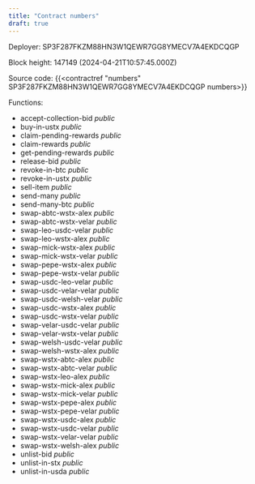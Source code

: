 ```yaml
---
title: "Contract numbers"
draft: true
---
```

Deployer: SP3F287FKZM88HN3W1QEWR7GG8YMECV7A4EKDCQGP


 



Block height: 147149 (2024-04-21T10:57:45.000Z)

Source code: {{<contractref "numbers" SP3F287FKZM88HN3W1QEWR7GG8YMECV7A4EKDCQGP numbers>}}

Functions:

* accept-collection-bid _public_
* buy-in-ustx _public_
* claim-pending-rewards _public_
* claim-rewards _public_
* get-pending-rewards _public_
* release-bid _public_
* revoke-in-btc _public_
* revoke-in-ustx _public_
* sell-item _public_
* send-many _public_
* send-many-btc _public_
* swap-abtc-wstx-alex _public_
* swap-abtc-wstx-velar _public_
* swap-leo-usdc-velar _public_
* swap-leo-wstx-alex _public_
* swap-mick-wstx-alex _public_
* swap-mick-wstx-velar _public_
* swap-pepe-wstx-alex _public_
* swap-pepe-wstx-velar _public_
* swap-usdc-leo-velar _public_
* swap-usdc-velar-velar _public_
* swap-usdc-welsh-velar _public_
* swap-usdc-wstx-alex _public_
* swap-usdc-wstx-velar _public_
* swap-velar-usdc-velar _public_
* swap-velar-wstx-velar _public_
* swap-welsh-usdc-velar _public_
* swap-welsh-wstx-alex _public_
* swap-wstx-abtc-alex _public_
* swap-wstx-abtc-velar _public_
* swap-wstx-leo-alex _public_
* swap-wstx-mick-alex _public_
* swap-wstx-mick-velar _public_
* swap-wstx-pepe-alex _public_
* swap-wstx-pepe-velar _public_
* swap-wstx-usdc-alex _public_
* swap-wstx-usdc-velar _public_
* swap-wstx-velar-velar _public_
* swap-wstx-welsh-alex _public_
* unlist-bid _public_
* unlist-in-stx _public_
* unlist-in-usda _public_
